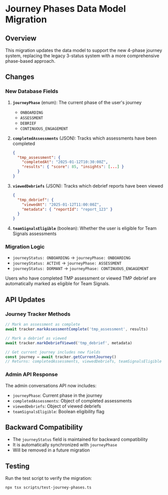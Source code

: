 # Journey Phases Data Model Migration

## Overview

This migration updates the data model to support the new 4-phase journey system, replacing the legacy 3-status system with a more comprehensive phase-based approach.

## Changes

### New Database Fields

1. **`journeyPhase`** (enum): The current phase of the user's journey
   - `ONBOARDING`
   - `ASSESSMENT` 
   - `DEBRIEF`
   - `CONTINUOUS_ENGAGEMENT`

2. **`completedAssessments`** (JSON): Tracks which assessments have been completed
   ```json
   {
     "tmp_assessment": {
       "completedAt": "2025-01-12T10:30:00Z",
       "results": { "score": 85, "insights": [...] }
     }
   }
   ```

3. **`viewedDebriefs`** (JSON): Tracks which debrief reports have been viewed
   ```json
   {
     "tmp_debrief": {
       "viewedAt": "2025-01-12T11:00:00Z",
       "metadata": { "reportId": "report_123" }
     }
   }
   ```

4. **`teamSignalsEligible`** (boolean): Whether the user is eligible for Team Signals assessments

### Migration Logic

- `journeyStatus: ONBOARDING` → `journeyPhase: ONBOARDING`
- `journeyStatus: ACTIVE` → `journeyPhase: ASSESSMENT`
- `journeyStatus: DORMANT` → `journeyPhase: CONTINUOUS_ENGAGEMENT`

Users who have completed TMP assessment or viewed TMP debrief are automatically marked as eligible for Team Signals.

## API Updates

### Journey Tracker Methods

```typescript
// Mark an assessment as complete
await tracker.markAssessmentComplete('tmp_assessment', results)

// Mark a debrief as viewed
await tracker.markDebriefViewed('tmp_debrief', metadata)

// Get current journey includes new fields
const journey = await tracker.getCurrentJourney()
// Returns: completedAssessments, viewedDebriefs, teamSignalsEligible
```

### Admin API Response

The admin conversations API now includes:
- `journeyPhase`: Current phase in the journey
- `completedAssessments`: Object of completed assessments
- `viewedDebriefs`: Object of viewed debriefs
- `teamSignalsEligible`: Boolean eligibility flag

## Backward Compatibility

- The `journeyStatus` field is maintained for backward compatibility
- It is automatically synchronized with `journeyPhase`
- Will be removed in a future migration

## Testing

Run the test script to verify the migration:
```bash
npx tsx scripts/test-journey-phases.ts
```